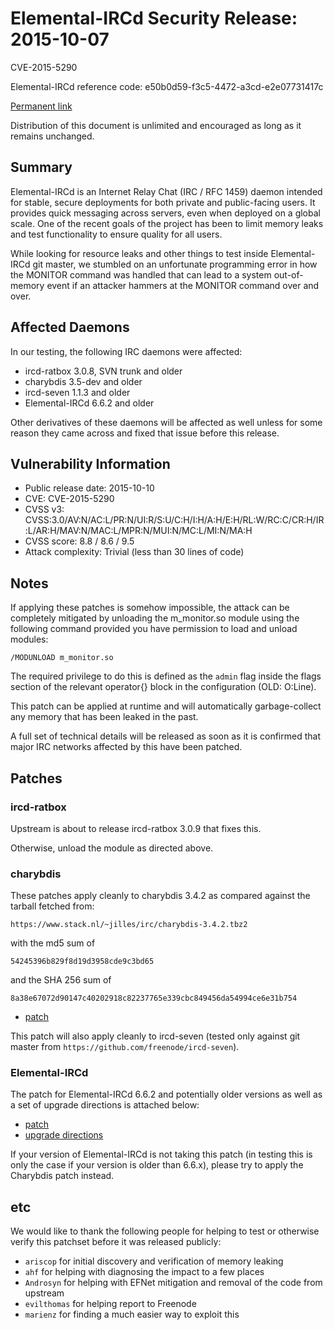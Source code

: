 Elemental-IRCd Security Release: 2015-10-07
===========================================

CVE-2015-5290

Elemental-IRCd reference code: e50b0d59-f3c5-4472-a3cd-e2e07731417c

[Permanent link](http://elemental-ircd.com/security/e50b0d59-f3c5-4472-a3cd-e2e07731417c)

Distribution of this document is unlimited and encouraged as long as it remains
unchanged.

Summary
-------

Elemental-IRCd is an Internet Relay Chat (IRC / RFC 1459) daemon intended for
stable, secure deployments for both private and public-facing users. It
provides quick messaging across servers, even when deployed on a global scale.
One of the recent goals of the project has been to limit memory leaks and test
functionality to ensure quality for all users.

While looking for resource leaks and other things to test inside Elemental-IRCd
git master, we stumbled on an unfortunate programming error in how the MONITOR
command was handled that can lead to a system out-of-memory event if an
attacker hammers at the MONITOR command over and over.

Affected Daemons
----------------

In our testing, the following IRC daemons were affected:

- ircd-ratbox 3.0.8, SVN trunk and older
- charybdis 3.5-dev and older
- ircd-seven 1.1.3 and older
- Elemental-IRCd 6.6.2 and older

Other derivatives of these daemons will be affected as well unless for some
reason they came across and fixed that issue before this release.

Vulnerability Information
-------------------------

- Public release date: 2015-10-10
- CVE: CVE-2015-5290
- CVSS v3: CVSS:3.0/AV:N/AC:L/PR:N/UI:R/S:U/C:H/I:H/A:H/E:H/RL:W/RC:C/CR:H/IR:L/AR:H/MAV:N/MAC:L/MPR:N/MUI:N/MC:L/MI:N/MA:H
- CVSS score: 8.8 / 8.6 / 9.5
- Attack complexity: Trivial (less than 30 lines of code)

Notes
-----

If applying these patches is somehow impossible, the attack can be completely
mitigated by unloading the m\_monitor.so module using the following command
provided you have permission to load and unload modules:

    /MODUNLOAD m_monitor.so

The required privilege to do this is defined as the `admin` flag inside the
flags section of the relevant operator{} block in the configuration
(OLD: O:Line).

This patch can be applied at runtime and will automatically garbage-collect any
memory that has been leaked in the past.

A full set of technical details will be released as soon as it is confirmed
that major IRC networks affected by this have been patched.

Patches
-------

### ircd-ratbox

Upstream is about to release ircd-ratbox 3.0.9 that fixes this.

Otherwise, unload the module as directed above.

### charybdis

These patches apply cleanly to charybdis 3.4.2 as compared against the tarball
fetched from:

    https://www.stack.nl/~jilles/irc/charybdis-3.4.2.tbz2

with the md5 sum of

    54245396b829f8d19d3958cde9c3bd65

and the SHA 256 sum of

    8a38e67072d90147c40202918c82237765e339cbc849456da54994ce6e31b754

- [patch](./patches/Charybdis_3-4-2.patch)

This patch will also apply cleanly to ircd-seven (tested only against git
master from `https://github.com/freenode/ircd-seven`).

### Elemental-IRCd

The patch for Elemental-IRCd 6.6.2 and potentially older versions as well as
a set of upgrade directions is attached below:

- [patch](./patches/Elemental-IRCd_6-6-2.patch)
- [upgrade directions](./upgrade.html)

If your version of Elemental-IRCd is not taking this patch (in testing this is
only the case if your version is older than 6.6.x), please try to apply the
Charybdis patch instead.

etc
---

We would like to thank the following people for helping to test or otherwise
verify this patchset before it was released publicly:

- `ariscop` for initial discovery and verification of memory leaking
- `ahf` for helping with diagnosing the impact to a few places
- `Androsyn` for helping with EFNet mitigation and removal of the code from
upstream
- `evilthomas` for helping report to Freenode
- `marienz` for finding a much easier way to exploit this
